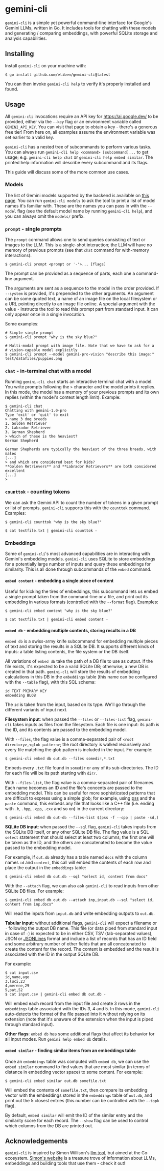 # gemini-cli

`gemini-cli` is a simple yet powerful command-line interface for Google's Gemini LLMs,
written in Go. It includes tools for chatting with these models and
generating / comparing embeddings, with powerful SQLite storage and analysis capabilities.

## Installing

Install `gemini-cli` on your machine with:

```
$ go install github.com/eliben/gemini-cli@latest
```

You can then invoke `gemini-cli help` to verify it's properly installed and found.

## Usage

All `gemini-cli` invocations require an API key for https://ai.google.dev/ to be provided,
either via the `--key` flag or an environment variable called `GEMINI_API_KEY`. You can
visit that page to obtain a key - there's a generous free tier!
From here on, all examples assume the environment variable was set earlier to a valid key.

`gemini-cli` has a nested tree of subcommands to perform various tasks. You can always
run `gemini-cli help <command> [subcommand]...` to get usage; e.g. `gemini-cli help chat`
or `gemini-cli help embed similar`. The printed help information will describe every
subcommand and its flags.

This guide will discuss some of the more common use cases.

### Models

The list of Gemini models supported by the backend is available on [this page](https://ai.google.dev/models/gemini).
You can run `gemini-cli models` to ask the tool to print a list of model names it's familiar
with. These are the names you can pass in with the `--model` flag (see the default model
name by running `gemini-cli help`), and you can always omit the `models/` prefix.

### `prompt` - single prompts

The `prompt` command allows one to send queries consisting of text or images to the LLM.
This is a single-shot interaction; the LLM will have no memory of previous prompts (see
that `chat` command for with-memory interactions).

```
$ gemini-cli prompt <prompt or '-'>... [flags]
```

The prompt can be provided as a sequence of parts, each one a command-line argument.

The arguments are sent as a sequence to the model in the order provided.
If `--system` is provided, it's prepended to the other arguments. An argument
can be some quoted text, a name of an image file on the local filesystem or
a URL pointing directly to an image file online. A special argument with
the value `-` instructs the tool to read this prompt part from standard input.
It can only appear once in a single invocation.

Some examples:

```
# Simple single prompt
$ gemini-cli prompt "why is the sky blue?"

# Multi-modal prompt with image file. Note that we have to ask for a
# vision-capable model explicitly
$ gemini-cli prompt --model gemini-pro-vision "describe this image:" test/datafiles/puppies.png
```

### `chat` - in-terminal chat with a model

Running `gemini-cli chat` starts an interactive terminal chat with a model. You write
prompts following the `>` character and the model prints it replies. In this mode, the model
has a memory of your previous prompts and its own replies (within the model's context length
limit). Example:

```
$ gemini-cli chat
Chatting with gemini-1.0-pro
Type 'exit' or 'quit' to exit
> name 3 dog breeds
1. Golden Retriever
2. Labrador Retriever
3. German Shepherd
> which of these is the heaviest?
German Shepherd

German Shepherds are typically the heaviest of the three breeds, with males
[...]
> and which are considered best for kids?
**Golden Retrievers** and **Labrador Retrievers** are both considered excellent
[...]
> 
```

### `counttok` - counting tokens

We can ask the Gemini API to count the number of tokens in a given prompt or list of prompts.
`gemini-cli` supports this with the `counttok` command. Examples:

```
$ gemini-cli counttok "why is the sky blue?"

$ cat textfile.txt | gemini-cli counttok -
```

### Embeddings

Some of `gemini-cli`'s most advanced capabilities are in interacting with Gemini's embedding
models. `gemini-cli` uses SQLite to store embeddings for a potentially large number of inputs
and query these embeddings for similarity. This is all done through subcommands of the `embed`
command.

#### `embed content` - embedding a single piece of content

Useful for kicking the tires of embeddings, this subcommand lets us embed a single prompt taken
from the command-line or a file, and print out its embedding in various formats (controlled with
the `--format` flag). Examples:

```
$ gemini-cli embed content "why is the sky blue?"

$ cat textfile.txt | gemini-cli embed content -
```

#### `embed db` - embedding multiple contents, storing results in a DB

`embed db` is a swiss-army knife subcommand for embedding multiple pieces of text and storing the
results in a SQLite DB. It supports different kinds of inputs: a table listing contents,
the file system or the DB itself.

All variations of `embed db` take the path of a DB file to use as output. If the file exists, it's
expected to be a valid SQLite DB; otherwise, a new DB is created in that path. `gemini-cli` will
store the results of embedding calculations in this DB in the `embeddings` table (this name can
be configured with the `--table` flag), with this SQL schema:

```
id TEXT PRIMARY KEY
embedding BLOB
```

The `id` is taken from the input, based on its type. We'll go through the different variants of
input next.

**Filesystem input**: when passed the `--files` or `--files-list` flag, `gemini-cli` takes inputs
as files from the filesystem. Each file is one input: its path is the ID, and its contents are
passed to the embedding model.

With `--files`, the flag value is a comma-separated pair of `<root directory>,<glob pattern>`;
the root directory is walked recursively and every file matching the glob pattern is included
in the input. For example:

```
$ gemini-cli embed db out.db --files somedir,*.txt
```

Embeds every `.txt` file found in `somedir` or any of its sub-directories. The ID for each file will
be its path starting with `dir/`.

With `--files-list`, the flag value is a comma-separated pair of filenames. Each name becomes an
ID and the file's concents are passed to the embedding model. This can be useful for more
sophisticated patterns that are difficult to express using a simple glob; for example, using
[pss](https://github.com/eliben/pss/) and the `paste` command, this embeds any file that looks
like a C++ file (i.e. ending with `.h`, `.hpp`, `.cpp`, `.cxx` and so on) in the current directory:

```
$ gemini-cli embed db out-db --files-list $(pss -f --cpp | paste -sd,)
```

**SQLite DB input**: when passed the `--sql` flag, `gemini-cli` takes inputs from the SQLite
DB itself, or any other SQLite DB file. The flag value is a SQL `select` statement that should
select at least two columns; the first one will be taken as the ID, and the others are
concatenated to become the value passed to the embedding model.

For example, if `out.db` already has a table named `docs` with the column names `id` and `content`,
this call will embed the contents of each row and place the output in the `embeddings` table:

```
$ gemini-cli embed db out.db --sql "select id, content from docs"
```

With the `--attach` flag, we can also ask `gemini-cli` to read inputs from other SQLite DB files.
For example:

```
$ gemini-cli embed db out.db --attach inp,input.db --sql "select id, content from inp.docs"
```

Will read the inputs from `input.db` and write embedding outputs to `out.db`.

**Tabular input**: without additional flags, `gemini-cli` will expect a filename or `-` following
the output DB name. This file (or data piped from standard input in case of `-`) is expected to
be in either CSV, TSV (tab-separated values), JSON or [JSONLines](https://jsonlines.org/) format
and include a list of records that has an ID field and some arbitrary number of other fields that
are all concatenated to create the content for the record. The content is embedded and the result
is associated with the ID in the output SQLite DB.

For example:

```
$ cat input.csv
id,name,age
3,luci,23
4,merene,29
5,pat,52
$ cat input.csv | gemini-cli embed db out.db -
```

Will embed each record from the input file and create 3 rows in the `embeddings` table associated
with the IDs 3, 4 and 5. In this mode, `gemini-cli` auto-detects the format of the file passed
into it without relying on its extension (note that it's unaware of the extension when the input
is piped through standard input).

**Other flags**: `embed db` has some additional flags that affect its behavior for all input
modes. Run `gemini help embed db` details.

#### `embed similar` - finding similar items from an embeddings table

Once an `embeddings` table was computed with `embed db`, we can use the `embed similar` command
to find values that are most similar (in terms of distance in embedding vector space) to some
content. For example:

```
$ gemini-cli embed similar out.db somefile.txt
```

Will embed the contents of `somefile.txt`, then compare its embedding vector with the embeddings
stored in the `embeddings` table of `out.db`, and print out the 5 closest entries (this number can
be controlled with the `--topk` flag).

By default, `embed similar` will emit the ID of the similar entry and the similarity score for
each record. The `--show` flag can be used to control which columns from the DB are printed out.


## Acknowledgements

`gemini-cli` is inspired by Simon Willison's [llm tool](https://llm.datasette.io/en/stable/), but
aimed at the Go ecosystem. [Simon's website](https://simonwillison.net/) is a treasure trove of
information about LLMs, embeddings and building tools that use them - check it out!
